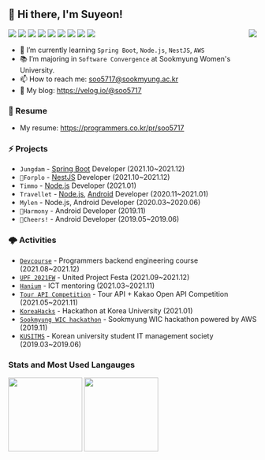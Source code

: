## 💖 Hi there, I'm Suyeon!

<p align="left">
  <img align="right" src="https://hits.seeyoufarm.com/api/count/incr/badge.svg?url=https%3A%2F%2Fgithub.com%2Fsoo5717%2Fsoo5717&count_bg=%234DA5FF&title_bg=%23767676&title=hits&edge_flat=false"/>
  <img src="https://img.shields.io/badge/Spring Boot-64C931?style=flat-square&logo=Spring-Boot&logoColor=white"/></a>
  <img src="https://img.shields.io/badge/Node.js-5CCF49?style=flat-square&logo=Node.js&logoColor=white"/></a> 
  <img src="https://img.shields.io/badge/NestJS-E0234E?style=flat-square&logo=NestJS&logoColor=white"/></a>
  <img src="https://img.shields.io/badge/MySQL-43B6EF?style=flat-square&logo=Mysql&logoColor=white"/></a> 
  <img src="https://img.shields.io/badge/Java-008FBC?style=flat-square&logo=Java&logoColor=white"/></a>
  <img src="https://img.shields.io/badge/Kotlin-FF8900?style=flat-square&logo=Kotlin&logoColor=white"/></a>
  <img src="https://img.shields.io/badge/JavaScript-FFCA28?style=flat-square&logo=Javascript&logoColor=white"/></a>
  <img src="https://img.shields.io/badge/AWS-F7981E?style=flat-square&logo=AmazonAWS&logoColor=white"/>
  <img src="https://img.shields.io/badge/Git-F05032?style=flat-square&logo=Git&logoColor=white"/>
</p>
  
- 🌱 I’m currently learning `Spring Boot`, `Node.js`, `NestJS`, `AWS`
- 📚 I’m majoring in `Software Convergence` at Sookmyung Women's University.
- 📫 How to reach me: soo5717@sookmyung.ac.kr
- 📝 My blog: https://velog.io/@soo5717

### 💌 Resume
- My resume: https://programmers.co.kr/pr/soo5717


### ⚡ Projects
- `Jungdam` - [Spring Boot](https://github.com/jung-dam-diary/team-angelbaby-jungdam-be) Developer (2021.10~2021.12)
- `🥉Forplo` - [NestJS](https://github.com/team-forplo/forplo-server) Developer (2021.10~2021.12)
- `Timmo` - [Node.js](https://github.com/soo5717/2021-songjas-backend) Developer (2021.01)
- `Travellet` - [Node.js](https://github.com/soo5717/2021-Travellet-Server), [Android](https://github.com/soo5717/2021-Travellet-Android) Developer (2020.11~2021.01)
- `Mylen` - Node.js, Android Developer (2020.03~2020.06)
- `🥈Harmony` - Android Developer (2019.11) 
- `🥇Cheers!` - Android Developer (2019.05~2019.06) 


### 🌩 Activities  
- [`Devcourse`](https://programmers.co.kr/learn/courses/12177) - Programmers backend engineering course (2021.08~2021.12)
- [`UPF 2021FW`](https://www.unit.center/upf) - United Project Festa (2021.09~2021.12)
- [`Hanium`](https://www.hanium.or.kr/portal/index.do) - ICT mentoring (2021.03~2021.11)
- [`Tour API Competition`](https://www.2021tourapi.com/index.php) - Tour API + Kakao Open API Competition (2021.05~2021.11)
- [`KoreaHacks`](https://www.facebook.com/pg/koreahacks/posts/) - Hackathon at Korea University (2021.01)
- [`Sookmyung WIC hackathon`](https://www.futurekorea.co.kr/news/articleView.html?idxno=123966) - Sookmyung WIC hackathon powered by AWS (2019.11) 
- [`KUSITMS`](https://www.instagram.com/kusitms_official/?hl=ko) - Korean university student IT management society (2019.03~2019.06)


### Stats and Most Used Langauges
<div align=left>
  <img src="https://github-readme-stats.vercel.app/api?username=soo5717&hide=stars&count_private=true&bg_color=30,96b8dc,3ea5db&title_color=fff&text_color=fff" height="150px">
  <img src="https://github-readme-stats.vercel.app/api/top-langs/?username=soo5717&langs_count=4&layout=compact&bg_color=30,96b8dc,3ea5db&title_color=fff&text_color=fff" height="150px">
</div>


<!--
**soo5717/soo5717** is a ✨ _special_ ✨ repository because its `README.md` (this file) appears on your GitHub profile.

Here are some ideas to get you started:

- 🔭 I’m currently working on ...
- 🌱 I’m currently learning ...
- 👯 I’m looking to collaborate on ...
- 🤔 I’m looking for help with ...
- 💬 Ask me about ...
- 📫 How to reach me: ...
- 😄 Pronouns: ...
  --> 
